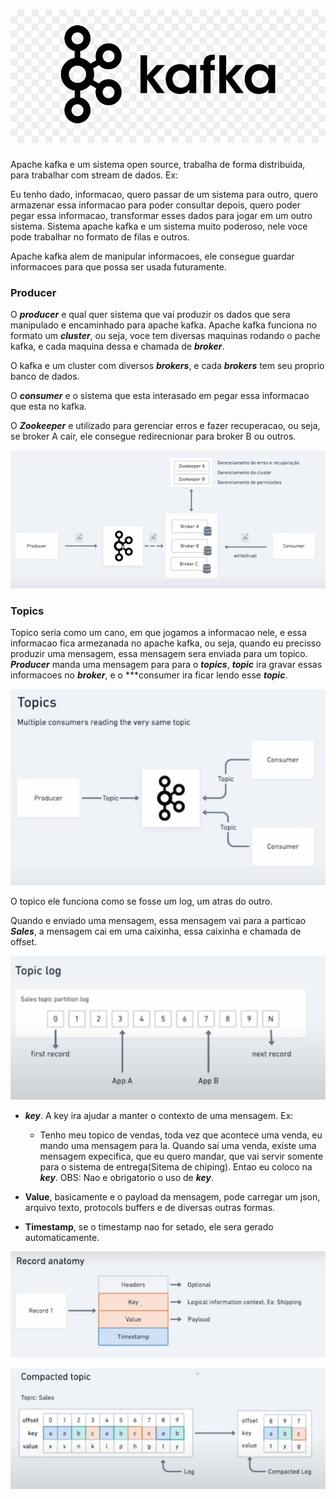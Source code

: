 # ![apache kafka](img/banner_apache_kafka.jpg)

Apache kafka e um sistema open source, trabalha de forma distribuida, para trabalhar com stream de dados. Ex:

Eu tenho dado, informacao, quero passar de um sistema para outro, quero armazenar essa informacao para poder consultar depois, quero poder pegar essa informacao, transformar esses dados para jogar em um outro sistema. Sistema apache kafka e um sistema muito poderoso, nele voce pode trabalhar no formato de filas e outros.

Apache kafka alem de manipular informacoes, ele consegue guardar informacoes para que possa ser usada futuramente.

### Producer

O ***producer*** e qual quer sistema que vai produzir os dados que sera manipulado e encaminhado para apache kafka. Apache kafka funciona no formato um ***cluster***, ou seja, voce tem diversas maquinas rodando o pache kafka, e cada maquina dessa e chamada de ***broker***.

O kafka e um cluster com diversos ***brokers***, e cada ***brokers*** tem seu proprio banco de dados.

O ***consumer*** e o sistema que esta interasado em pegar essa informacao que esta no kafka.

O ***Zookeeper*** e utilizado para gerenciar erros e fazer recuperacao, ou seja, se broker A cair, ele consegue redirecnionar para broker B ou outros.

![producer](img/producer.png)

### Topics

Topico seria como um cano, em que jogamos a informacao nele, e essa informacao fica armezanada no apache kafka, ou seja, quando eu precisso produzir uma mensagem, essa mensagem sera enviada para um topico. ***Producer*** manda uma mensagem para para o ***topics***, ***topic*** ira gravar essas informacoes no ***broker***, e o ***consumer ira ficar lendo esse ***topic***.

![topics](img/topics.png)

O topico ele funciona como se fosse um log, um atras do outro.

Quando e enviado uma mensagem, essa mensagem vai para a particao ***Sales***, a mensagem cai em uma caixinha, essa caixinha e chamada de offset.

![topic log](img/topic_log.png) 

- ***key***. A key ira ajudar a manter o contexto de uma mensagem. Ex:
  - Tenho meu topico de vendas, toda vez que acontece uma venda, eu mando uma mensagem para la. Quando sai uma venda, existe uma mensagem expecifica, que eu quero mandar, que vai servir somente para o sistema de entrega(Sitema de chiping). Entao eu coloco na ***key***. OBS: Nao e obrigatorio o uso de ***key***.

- **Value**, basicamente e o payload da mensagem, pode carregar um json, arquivo texto, protocols buffers e de diversas outras formas.

- **Timestamp**, se o timestamp nao for setado, ele sera gerado automaticamente.

![key](img/key.png)



![compacted](img/compacted.png)